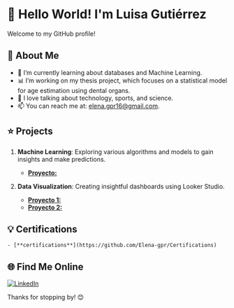 # 👋 Hello World! I'm Luisa Gutiérrez

Welcome to my GitHub profile!

## 🚀 About Me

- 🌱 I’m currently learning about databases and Machine Learning.
- 📊 I’m working on my thesis project, which focuses on a statistical model for age estimation using dental organs.
- 💬 I love talking about technology, sports, and science.
- 📫 You can reach me at: [elena.gpr16@gmail.com](mailto:elena.gpr16@gmail.com).

## ⭐ Projects

1. **Machine Learning**: Exploring various algorithms and models to gain insights and make predictions.
    - [**Proyecto:**](https://github.com/Elena-gpr/ml-models)

2. **Data Visualization**: Creating insightful dashboards using Looker Studio.
    - [**Proyecto 1:**](https://github.com/Elena-gpr/Data_Vizulization) 
    - [**Proyecto 2:**](https://github.com/Elena-gpr/data-visualization)
  
## :bulb: Certifications
    - [**certifications**](https://github.com/Elena-gpr/Certifications)

## 🌐 Find Me Online

[![LinkedIn](https://img.shields.io/badge/-LinkedIn-05122A?style=flat&logo=linkedin)](https://www.linkedin.com/in/iam-luisa-gutierrez-datos/)

Thanks for stopping by! 😊
